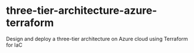# three-tier-architecture-azure-terraform
Design and deploy a three-tier architecture on Azure cloud using Terraform for IaC
